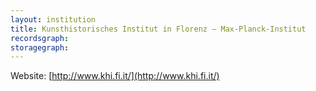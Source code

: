 ```yaml
---
layout: institution
title: Kunsthistorisches Institut in Florenz – Max-Planck-Institut
recordsgraph: 
storagegraph: 
---
```


Website: [http://www.khi.fi.it/](http://www.khi.fi.it/)
